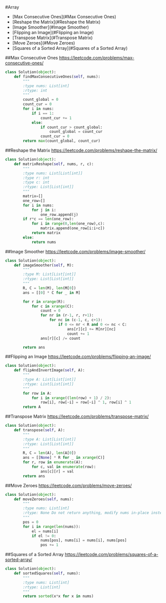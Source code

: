#Array
+ [Max Consecutive Ones](#Max Consecutive Ones)
+ [Reshape the Matrix](#Reshape the Matrix)
+ [Image Smoother](#Image Smoother)
+ [Flipping an Image](#Flipping an Image)
+ [Transpose Matrix](#Transpose Matrix)
+ [Move Zeroes](#Move Zeroes)
+ [Squares of a Sorted Array](#Squares of a Sorted Array)

##Max Consecutive Ones
https://leetcode.com/problems/max-consecutive-ones/
```python
class Solution(object):
    def findMaxConsecutiveOnes(self, nums):
        """
        :type nums: List[int]
        :rtype: int
        """
        count_global = 0
        count_cur = 0
        for i in nums:
            if i == 1:
                count_cur += 1
            else:
                if count_cur > count_global:
                    count_global = count_cur
                count_cur = 0
        return max(count_global, count_cur)    
```
##Reshape the Matrix
https://leetcode.com/problems/reshape-the-matrix/
```python
class Solution(object):
    def matrixReshape(self, nums, r, c):
        """
        :type nums: List[List[int]]
        :type r: int
        :type c: int
        :rtype: List[List[int]]
        """
        matrix=[]
        one_row=[]
        for i in nums:
            for j in i:
                one_row.append(j)
        if r*c == len(one_row):
            for i in range(0,len(one_row),c):
                matrix.append(one_row[i:i+c])
            return matrix
        else:
            return nums     
```
##Image Smoother
https://leetcode.com/problems/image-smoother/
```python
class Solution(object):
    def imageSmoother(self, M):
        """
        :type M: List[List[int]]
        :rtype: List[List[int]]
        """
        R, C = len(M), len(M[0])
        ans = [[0] * C for _ in M]

        for r in xrange(R):
            for c in xrange(C):
                count = 0
                for nr in (r-1, r, r+1):
                    for nc in (c-1, c, c+1):
                        if 0 <= nr < R and 0 <= nc < C:
                            ans[r][c] += M[nr][nc]
                            count += 1
                ans[r][c] /= count

        return ans      
```
##Flipping an Image
https://leetcode.com/problems/flipping-an-image/
```python
class Solution(object):
    def flipAndInvertImage(self, A):
        """
        :type A: List[List[int]]
        :rtype: List[List[int]]
        """
        for row in A:
            for i in xrange((len(row) + 1) / 2):
                row[i], row[~i] = row[~i] ^ 1, row[i] ^ 1
        return A     
```
##Transpose Matrix
https://leetcode.com/problems/transpose-matrix/
```python
class Solution(object):
    def transpose(self, A):
        """
        :type A: List[List[int]]
        :rtype: List[List[int]]
        """
        R, C = len(A), len(A[0])
        ans = [[None] * R for _ in xrange(C)]
        for r, row in enumerate(A):
            for c, val in enumerate(row):
                ans[c][r] = val
        return ans
```
##Move Zeroes
https://leetcode.com/problems/move-zeroes/
```python
class Solution(object):
    def moveZeroes(self, nums):
        """
        :type nums: List[int]
        :rtype: None Do not return anything, modify nums in-place instead.
        """
        pos = 0
        for i in range(len(nums)):
            el = nums[i]
            if el != 0:
                nums[pos], nums[i] = nums[i], nums[pos]
                pos += 1        
```
##Squares of a Sorted Array
https://leetcode.com/problems/squares-of-a-sorted-array/
```python
class Solution(object):
    def sortedSquares(self, nums):
        """
        :type nums: List[int]
        :rtype: List[int]
        """
        return sorted(x*x for x in nums)
```